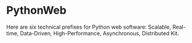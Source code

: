 # PythonWeb
Here are six technical prefixes for Python web software: Scalable, Real-time, Data-Driven, High-Performance, Asynchronous, Distributed Kit.

